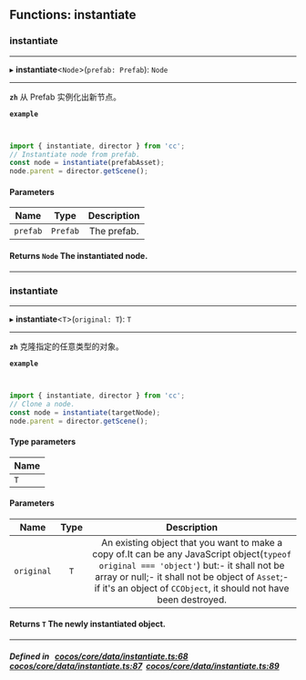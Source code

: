 ## Functions: instantiate

### instantiate


___
▸ **instantiate**<`Node`\>(`prefab: Prefab`): `Node`
___



**`zh`** 从 Prefab 实例化出新节点。




**`example`**

```ts


import { instantiate, director } from 'cc';
// Instantiate node from prefab.
const node = instantiate(prefabAsset);
node.parent = director.getScene();


```



#### Parameters

| Name | Type | Description |
| :------: | :------: | :------: |
| `prefab` | `Prefab` | The prefab.  |


#### Returns `Node` The instantiated node.
___

### instantiate


___
▸ **instantiate**<`T`\>(`original: T`): `T`
___



**`zh`** 克隆指定的任意类型的对象。




**`example`**

```ts


import { instantiate, director } from 'cc';
// Clone a node.
const node = instantiate(targetNode);
node.parent = director.getScene();


```


#### Type parameters
| Name |
| :------ |
| `T` |

#### Parameters

| Name | Type | Description |
| :------: | :------: | :------: |
| `original` | `T` | An existing object that you want to make a copy of.It can be any JavaScript object(`typeof original === 'object'`) but:- it shall not be array or null;- it shall not be object of `Asset`;- if it's an object of `CCObject`, it should not have been destroyed.  |


#### Returns `T` The newly instantiated object.
___


##### Defined in &nbsp;   [cocos/core/data/instantiate.ts:68](https://github.com/cocos-creator/engine/blob/c7bf6b8a9/cocos/core/data/instantiate.ts#L68)&nbsp;   [cocos/core/data/instantiate.ts:87](https://github.com/cocos-creator/engine/blob/c7bf6b8a9/cocos/core/data/instantiate.ts#L87)&nbsp;   [cocos/core/data/instantiate.ts:89](https://github.com/cocos-creator/engine/blob/c7bf6b8a9/cocos/core/data/instantiate.ts#L89)&nbsp;
